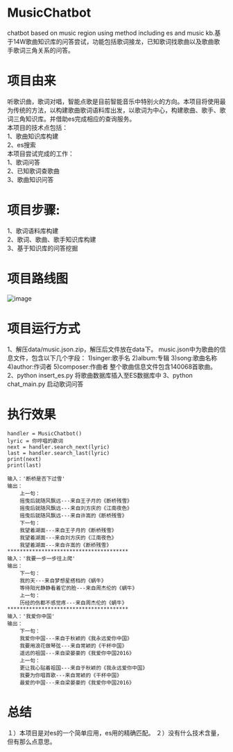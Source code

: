 # MusicChatbot
chatbot based on music region using method including es and music kb.基于14W歌曲知识库的问答尝试，功能包括歌词接龙，已知歌词找歌曲以及歌曲歌手歌词三角关系的问答。

# 项目由来
听歌识曲，歌词对唱，智能点歌是目前智能音乐中特别火的方向。本项目将使用最为传统的方法，以构建歌曲歌词语料库出发，以歌词为中心，构建歌曲、歌手、歌词三角知识库。并借助es完成相应的查询服务。  
本项目的技术点包括：  
1、歌曲知识库构建  
2、es搜索  
本项目尝试完成的工作：  
1、歌词问答  
2、已知歌词查歌曲  
3、歌曲知识问答  

# 项目步骤:  
1、歌词语料库构建  
2、歌词、歌曲、歌手知识库构建  
3、基于知识库的问答挖掘  

# 项目路线图
![image](https://github.com/liuhuanyong/MusicChatbot/blob/master/img/route.png)  

# 项目运行方式
1、解压data/music.json.zip，解压后文件放在data下。
music.json中为歌曲的信息文件，包含以下几个字段：
1)singer:歌手名
2)album:专辑
3)song:歌曲名称
4)author:作词者
5)composer:作曲者
整个歌曲信息文件包含140068首歌曲。
2、python insert_es.py 将歌曲数据库插入至ES数据库中
3、python chat_main.py 启动歌词问答


# 执行效果

    handler = MusicChatbot()
    lyric = 你哼唱的歌词
    next = handler.search_next(lyric)
    last = handler.search_last(lyric)
    print(next)
    print(last)

    输入：'断桥是否下过雪'
    输出：
        上一句：
        摇曳后就随风飘远---来自王子月的《断桥残雪》
        摇曳后就随风飘远---来自刘方庆的《江南夜色》
        摇曳后就随风飘远---来自许嵩的《断桥残雪》
        下一句：
        我望着湖面---来自王子月的《断桥残雪》
        我望着湖面---来自刘方庆的《江南夜色》
        我望着湖面---来自许嵩的《断桥残雪》
    ***************************************
    输入：'我要一步一步往上爬'
    输出：
        下一句：
        我的天---来自梦想星搭档的《蜗牛》
        等待阳光静静看着它的脸---来自周杰伦的《蜗牛》
        上一句：
        历经的伤都不感觉疼---来自周杰伦的《蜗牛》
    ***************************************
    输入：'我爱你中国'
    输出：
        下一句：
        我爱你中国---来自于秋颖的《我永远爱你中国》
        我要用浪花做琴弦---来自常颖的《干杯中国》
        遥远的祖国---来自梁晏豪的《我爱你中国2016》
        上一句：
        更让我心贴着祖国---来自于秋颖的《我永远爱你中国》
        我要为你唱首歌---来自常颖的《干杯中国》
        最爱的中国---来自梁晏豪的《我爱你中国2016》

# 总结
１）本项目是对es的一个简单应用，es用的精确匹配。
２）没有什么技术含量，但有那么点意思。